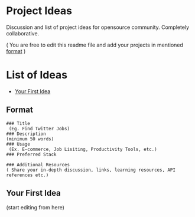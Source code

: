 # Project Ideas
Discussion and list of project ideas for opensource community. Completely collaborative.

( You are free to edit this readme file and add your projects in mentioned [format](#format) )


# List of Ideas
- [Your First Idea](#first-idea)


## Format
```
### Title
 (Eg. Find Twitter Jobs)
### Description 
(minimum 50 words)
### Usage
 (Ex. E-commerce, Job Lisiting, Productivity Tools, etc.)
### Preferred Stack

### Additional Resources
( Share your in-depth discussion, links, learning resources, API references etc.)
```
## Your First Idea

(start editing from here)
